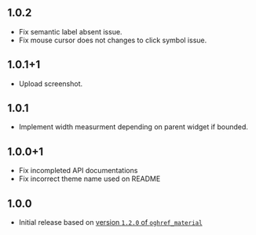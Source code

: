 ## 1.0.2

* Fix semantic label absent issue.
* Fix mouse cursor does not changes to click symbol issue.

## 1.0.1+1

* Upload screenshot.

## 1.0.1

* Implement width measurment depending on parent widget if bounded.

## 1.0.0+1

* Fix incompleted API documentations
* Fix incorrect theme name used on README

## 1.0.0

* Initial release based on [version `1.2.0` of `oghref_material`](https://pub.dev/packages/oghref_material)
